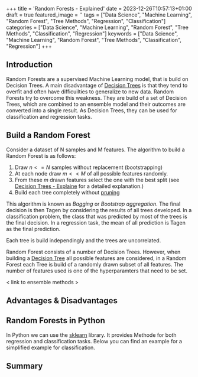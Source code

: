 +++
title = 'Random Forests - Explained'
date = 2023-12-26T10:57:13+01:00
draft = true
featured_image = ''
tags = ["Data Science", "Machine Learning", "Random Forest", "Tree Methods", "Regression", "Classification"]
categories = ["Data Science", "Machine Learning", "Random Forest", "Tree Methods", "Classification", "Regression"]
keywords = ["Data Science", "Machine Learning", "Random Forest", "Tree Methods", "Classification", "Regression"]
+++

## Introduction

Random Forests are a supervised Machine Learning model, that is build on Decision Trees. A main disadvantage of [Decision Trees]() is that they tend to overfit and often have difficuilties to generalize to new data. Random Forests try to overcome this weakness. They are build of a set of Decision Trees, which are combined to an ensemble model and their outcomes are converted into a single result. As Decision Trees, they can be used for classification and regression tasks.

## Build a Random Forest

Consider a dataset of N samples and M features. The algorithm to build a Random Forest is as follows:

1. Draw $n<=N$ samples without replacement (bootstrapping)
2. At each node draw $m<<M$ of all possible features randomly. 
3. From these $m$ drawn features select the one with the best split (see [Decision Trees - Explaine]() for a detailed explanation.)
4. Build each tree completely without [pruning]()

This algorithm is known as *Bagging* or *Bootstrap aggregation*. The final decision is then Tagen by considering the results of all trees developed. In a classification problem, the class that was predicted by most of the trees is the final decision. In a regression task, the mean of all prediction is Tagen as the final prediction. 

Each tree is build independingly and the trees are uncorrelated.
 
Random Forest consists of a number of Decision Trees. However, when building a [Decision Tree]() all possible features are considered, in a Random Forest each Tree is build of a randomly drawn subset of all features. The number of features used is one of the hyperparamters that need to be set.

< link to ensemble methods >

## Advantages & Disadvantages


## Random Forests in Python

In Python we can use the [sklearn]() library. It provides Methode for both regression and classification tasks. Below you can find an example for a simplified example for classification. 
## Summary
